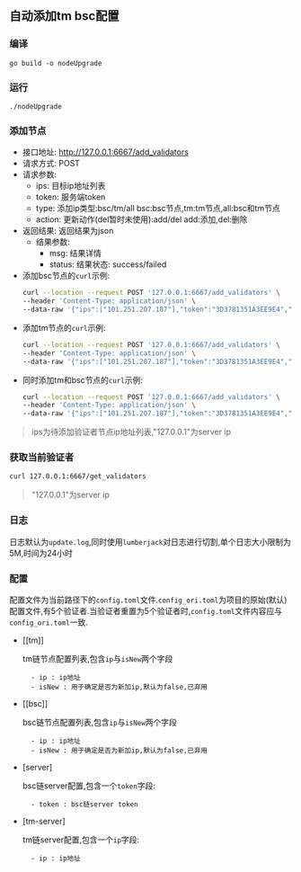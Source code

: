 ## 自动添加tm bsc配置

### 编译
`go build -o nodeUpgrade`

### 运行
`./nodeUpgrade`

### 添加节点
- 接口地址: http://127.0.0.1:6667/add_validators
- 请求方式: POST
- 请求参数:
    - ips: 目标ip地址列表
    - token: 服务端token
    - type: 添加ip类型:bsc/tm/all   bsc:bsc节点,tm:tm节点,all:bsc和tm节点
    - action: 更新动作(del暂时未使用):add/del  add:添加,del:删除
- 返回结果: 返回结果为json
    - 结果参数:
        - msg: 结果详情
        - status: 结果状态: success/failed
- 添加bsc节点的`curl`示例:
    ```bash
    curl --location --request POST '127.0.0.1:6667/add_validators' \
    --header 'Content-Type: application/json' \
    --data-raw '{"ips":["101.251.207.187"],"token":"3D3781351A3EE9E4","type":"bsc"}'
    ```
- 添加tm节点的`curl`示例:
    ```bash
    curl --location --request POST '127.0.0.1:6667/add_validators' \
    --header 'Content-Type: application/json' \
    --data-raw '{"ips":["101.251.207.187"],"token":"3D3781351A3EE9E4","type":"tm"}'
    ```
- 同时添加tm和bsc节点的`curl`示例:
    ```bash
    curl --location --request POST '127.0.0.1:6667/add_validators' \
    --header 'Content-Type: application/json' \
    --data-raw '{"ips":["101.251.207.187"],"token":"3D3781351A3EE9E4","type":"all"}'
    ```     
> ips为待添加验证者节点ip地址列表,"127.0.0.1"为server ip
### 获取当前验证者

```bash
curl 127.0.0.1:6667/get_validators
```
>"127.0.0.1"为server ip


### 日志

日志默认为`update.log`,同时使用`lumberjack`对日志进行切割,单个日志大小限制为5M,时间为24小时

### 配置
配置文件为当前路径下的`config.toml`文件.`config_ori.toml`为项目的原始(默认)配置文件,有5个验证者.当验证者重置为5个验证者时,`config.toml`文件内容应与`config_ori.toml`一致.
- [[tm]]

    tm链节点配置列表,包含`ip`与`isNew`两个字段

        - ip : ip地址
        - isNew : 用于确定是否为新加ip,默认为false,已弃用
- [[bsc]]

    bsc链节点配置列表,包含`ip`与`isNew`两个字段

        - ip : ip地址
        - isNew : 用于确定是否为新加ip,默认为false,已弃用
- [server]

    bsc链server配置,包含一个`token`字段:

        - token : bsc链server token
- [tm-server]

    tm链server配置,包含一个`ip`字段:
    
        - ip : ip地址
